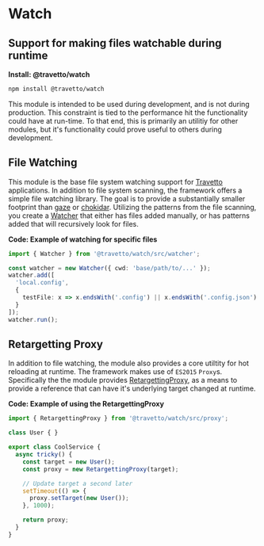 <!-- This file was generated by the framweork and should not be modified directly -->
<!-- Please modify https://github.com/travetto/travetto/tree/master/module/watch/README.ts and execute "npm run docs" to rebuild -->
# Watch
## Support for making files watchable during runtime

**Install: @travetto/watch**
```bash
npm install @travetto/watch
```

This module is intended to be used during development, and is not during production.  This constraint is tied to the performance hit the functionality could have at run-time.  To that end, this is primarily an utilitiy for other modules, but it's functionality could prove useful to others during development.

## File Watching

This module  is the base file system watching support for [Travetto](https://travetto.dev) applications.  In addition to file system scanning, the framework offers a simple file watching library.  The goal is to provide a substantially smaller footprint than [gaze](https://github.com/shama/gaze) or [chokidar](https://github.com/paulmillr/chokidar).  Utilizing the patterns from the file scanning, you create a [Watcher](https://github.com/travetto/travetto/tree/master/module/watch/src/watcher.ts#L40) that either has files added manually, or has patterns added that will recursively look for files. 

**Code: Example of watching for specific files**
```typescript
import { Watcher } from '@travetto/watch/src/watcher';

const watcher = new Watcher({ cwd: 'base/path/to/...' });
watcher.add([
  'local.config',
  {
    testFile: x => x.endsWith('.config') || x.endsWith('.config.json')
  }
]);
watcher.run();
```

## Retargetting Proxy

In addition to file watching, the module also provides a core utiltity for hot reloading at runtime.  The framework makes use of `ES2015` `Proxy`s.  Specifically the the module provides [RetargettingProxy](https://github.com/travetto/travetto/tree/master/module/watch/src/proxy.ts#L84), as a means to provide a reference that can have it's underlying target changed at runtime. 

**Code: Example of using the RetargettingProxy**
```typescript
import { RetargettingProxy } from '@travetto/watch/src/proxy';

class User { }

export class CoolService {
  async tricky() {
    const target = new User();
    const proxy = new RetargettingProxy(target);

    // Update target a second later
    setTimeout(() => {
      proxy.setTarget(new User());
    }, 1000);

    return proxy;
  }
}
```

